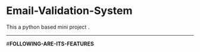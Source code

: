 # Email-Validation-System

This a python based mini project . 
<hr>
#<b>FOLLOWING-ARE-ITS-FEATURES<b> 
